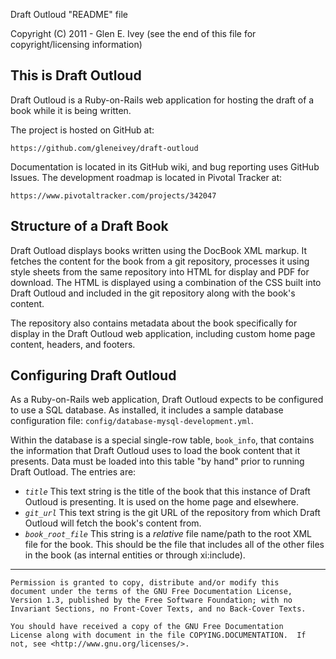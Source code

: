 Draft Outloud "README" file

Copyright (C) 2011 - Glen E. Ivey
  (see the end of this file for copyright/licensing information)


## This is Draft Outloud ##

Draft Outloud is a Ruby-on-Rails web application for hosting the draft
of a book while it is being written.

The project is hosted on GitHub at:

    https://github.com/gleneivey/draft-outloud

Documentation is located in its GitHub wiki, and bug reporting uses
GitHub Issues.  The development roadmap is located in Pivotal Tracker
at:

    https://www.pivotaltracker.com/projects/342047


## Structure of a Draft Book ##

Draft Outload displays books written using the DocBook XML markup.  It
fetches the content for the book from a git repository, processes it
using style sheets from the same repository into HTML for display and
PDF for download.  The HTML is displayed using a combination of the
CSS built into Draft Outloud and included in the git repository along
with the book's content.

The repository also contains metadata about the book specifically for
display in the Draft Outloud web application, including custom home
page content, headers, and footers.


## Configuring Draft Outloud ##

As a Ruby-on-Rails web application, Draft Outloud expects to be
configured to use a SQL database.  As installed, it includes a sample
database configuration file:  `config/database-mysql-development.yml`.

Within the database is a special single-row table, `book_info`, that
contains the information that Draft Outloud uses to load the book
content that it presents.  Data must be loaded into this table "by
hand" prior to running Draft Outload.  The entries are:

 + *`title`* This text string is the title of the book that this
instance of Draft Outloud is presenting.  It is used on the home page
and elsewhere.
 + *`git_url`* This text string is the git URL of the repository from
which Draft Outloud will fetch the book's content from.
 + *`book_root_file`* This string is a _relative_ file name/path to
the root XML file for the book.  This should be the file that includes
all of the other files in the book (as internal entities or through
xi:include).



----------------------------------------------------------------

    Permission is granted to copy, distribute and/or modify this
    document under the terms of the GNU Free Documentation License,
    Version 1.3, published by the Free Software Foundation; with no
    Invariant Sections, no Front-Cover Texts, and no Back-Cover Texts.

    You should have received a copy of the GNU Free Documentation
    License along with document in the file COPYING.DOCUMENTATION.  If
    not, see <http://www.gnu.org/licenses/>.

